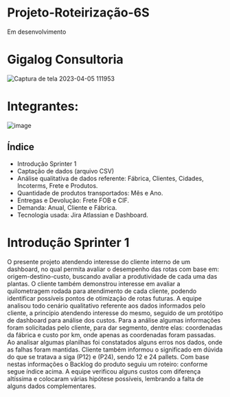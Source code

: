 # Projeto-Roteirização-6S
Em desenvolvimento
# Gigalog Consultoria
![Captura de tela 2023-04-05 111953](https://user-images.githubusercontent.com/128760874/231186365-5281e35b-86e7-443b-8e05-a67aecf7fc8e.png)
# Integrantes:
![image](https://user-images.githubusercontent.com/128760874/231226070-50387781-39bf-4e9f-a5a7-0c20f392c373.png)
## Índice
- Introdução Sprinter 1
- Captação de dados (arquivo CSV)
- Análise qualitativa de dados referente: Fábrica, Clientes, Cidades, Incoterms, Frete e Produtos.
- Quantidade de produtos transportados: Mês e Ano.
- Entregas e Devolução: Frete FOB e CIF.
- Demanda: Anual, Cliente e Fábrica.
- Tecnologia usada: Jira Atlassian e Dashboard.
# Introdução Sprinter 1
O presente projeto atendendo interesse do cliente interno de um dashboard, no qual permita avaliar o desempenho das rotas com base em: origem-destino-custo, buscando avaliar a produtividade de cada uma das plantas. O cliente também demonstrou interesse em avaliar a quilometragem rodada para atendimento de cada cliente, podendo identificar possíveis pontos de otimização de rotas futuras. A equipe analisou todo cenário qualitativo referente aos dados informados pelo cliente, a princípio atendendo interesse do mesmo, seguido de um protótipo de dashboard para análise dos custos. Para a análise algumas informações foram solicitadas pelo cliente, para dar segmento, dentre elas: coordenadas da fábrica e custo por km, onde apenas as coordenadas foram passadas. Ao analisar algumas planilhas foi constatados alguns erros nos dados, onde as falhas foram mantidas. Cliente também informou o significado em dúvida do que se tratava a siga (P12) e (P24), sendo 12 e 24 pallets. Com base nestas informações o Backlog do produto seguiu um roteiro: conforme segue índice acima. A equipe verificou alguns custos com diferença altíssima e colocaram várias hipótese possíveis, lembrando a falta de alguns dados complementares.
